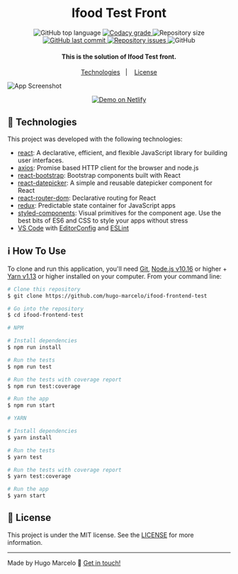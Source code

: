 <h1 align="center">
    Ifood Test Front
</h1>

<p align="center">
  <img alt="GitHub top language" src="https://img.shields.io/github/languages/top/hugo-marcelo/ifood-frontend-test.svg">

  <a href="https://www.codacy.com/app/hugo-marcelo/ifood-frontend-test?utm_source=github.com&amp;utm_medium=referral&amp;utm_content=hugo-marcelo/ifood-frontend-test&amp;utm_campaign=Badge_Grade">
    <img alt="Codacy grade" src="https://img.shields.io/codacy/grade/4997e01df18f4441aae384fc60aa4daa.svg">
  </a>

  <img alt="Repository size" src="https://img.shields.io/github/repo-size/hugo-marcelo/ifood-frontend-test.svg">
  <a href="https://github.com/hugo-marcelo/ifood-frontend-test/commits/master">
    <img alt="GitHub last commit" src="https://img.shields.io/github/last-commit/hugo-marcelo/ifood-frontend-test.svg">
  </a>

  <a href="https://github.com/hugo-marcelo/ifood-frontend-test/issues">
    <img alt="Repository issues" src="https://img.shields.io/github/issues/hugo-marcelo/ifood-frontend-test.svg">
  </a>

  <img alt="GitHub" src="https://img.shields.io/github/license/hugo-marcelo/ifood-frontend-test.svg">
</p>

<h4 align="center">
  This is the solution of Ifood Test front.
</h4>

<p align="center">
  <a href="#rocket-technologies">Technologies</a>&nbsp;&nbsp;&nbsp;|&nbsp;&nbsp;&nbsp;
  <a href="#memo-license">License</a>
</p>

![App Screenshot](https://res.cloudinary.com/hugo-marcelo/image/upload/v1605196873/ifood_dxbipw.png)

<p align="center">
  <a href="https://spotifood-web.herokuapp.com/" target="_blank">
    <img alt="Demo on Netlify" src="https://res.cloudinary.com/hugo-marcelo/image/upload/v1605198416/heroku_yg5h5y.svg">
  </a>
</p>

## :rocket: Technologies

This project was developed with the following technologies:

- [react](https://reactjs.org/): A declarative, efficient, and flexible JavaScript library for building user interfaces.
- [axios](https://github.com/axios/axios): Promise based HTTP client for the browser and node.js
- [react-bootstrap](https://github.com/react-bootstrap/react-bootstrap): Bootstrap components built with React
- [react-datepicker](https://github.com/Hacker0x01/react-datepicker): A simple and reusable datepicker component for React
- [react-router-dom](https://github.com/ReactTraining/react-router): Declarative routing for React
- [redux](https://redux.js.org/): Predictable state container for JavaScript apps
- [styled-components](https://www.styled-components.com/): Visual primitives for the component age. Use the best bits of ES6 and CSS to style your apps without stress
- [VS Code][vscode] with [EditorConfig][vceditconfig] and [ESLint][vceslint]

## :information_source: How To Use

To clone and run this application, you'll need [Git](https://git-scm.com), [Node.js v10.16][nodejs] or higher + [Yarn v1.13][yarn] or higher installed on your computer. From your command line:

```bash
# Clone this repository
$ git clone https://github.com/hugo-marcelo/ifood-frontend-test

# Go into the repository
$ cd ifood-frontend-test

# NPM

# Install dependencies
$ npm run install

# Run the tests
$ npm run test

# Run the tests with coverage report
$ npm run test:coverage

# Run the app
$ npm run start

# YARN

# Install dependencies
$ yarn install

# Run the tests
$ yarn test

# Run the tests with coverage report
$ yarn test:coverage

# Run the app
$ yarn start
```

## :memo: License

This project is under the MIT license. See the [LICENSE](https://github.com/hugo-marcelo/ifood-frontend-test/blob/master/LICENSE) for more information.

---

Made by Hugo Marcelo :wave: [Get in touch!](https://www.linkedin.com/in/hugo-marcelo-dev/)

[nodejs]: https://nodejs.org/
[vscode]: https://code.visualstudio.com/
[vceditconfig]: https://marketplace.visualstudio.com/items?itemName=EditorConfig.EditorConfig
[vceslint]: https://marketplace.visualstudio.com/items?itemName=dbaeumer.vscode-eslint
[yarn]: https://yarnpkg.com/

